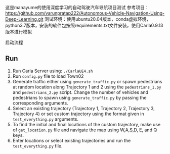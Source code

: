 这是manayume的使用深度学习的自动驾驶汽车导航项目测试
参考项目：https://github.com/varunpratap222/Autonomous-Vehicle-Navigation-Using-Deep-Learning.git
测试环境：使用ubuntu20.04版本，conda虚拟环境，python3.7版本，安装的软件包按照requirements.txt文件安装，使用Carla0.9.13版本进行模拟


启动流程
## Run
1. Run Carla Server using: `./CarlaUE4.sh`
2. Run `config.py` file to load Town02
3. Generate traffic either using `generate_traffic.py` or spawn pedestrians at random location along Trajectory 1 and 2 using the `pedestrians_1.py` and `pedestrians_2.py` script. Change the number of vehicles and pedestrians to spawn using `generate_traffic.py` by passing the corresponding arguments.
4. Select an existing trajectory (Trajectory 1, Trajectory 2, Trajectory 3, Trajectory 4) or set custom trajectory using the format given in `test_everything.py` arguments.
5. To find the initial and final locations of the custom trajectory, make use of `get_location.py` file and navigate the map using W,A,S,D, E, and Q keys. 
6. Enter locations or select existing trajectories and run the `test_everything.py` file.





